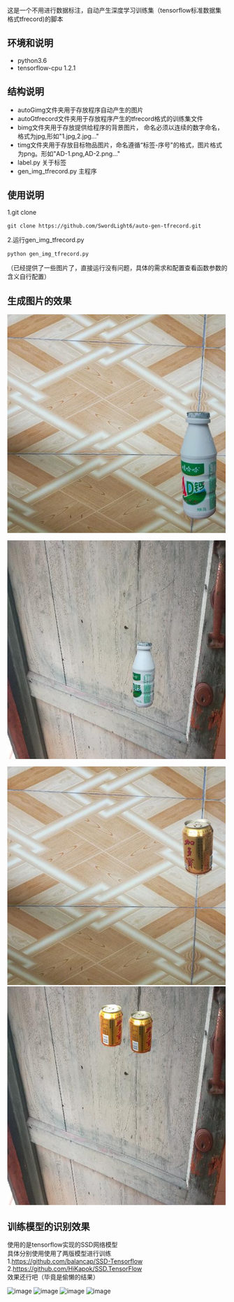 这是一个不用进行数据标注，自动产生深度学习训练集（tensorflow标准数据集格式tfrecord)的脚本
## 环境和说明
- python3.6
- tensorflow-cpu 1.2.1

## 结构说明
- autoGimg文件夹用于存放程序自动产生的图片
- autoGtfrecord文件夹用于存放程序产生的tfrecord格式的训练集文件
- bimg文件夹用于存放提供给程序的背景图片，
   命名必须以连续的数字命名，格式为jpg,形如"1.jpg,2.jpg..."
- timg文件夹用于存放目标物品图片，命名遵循“标签-序号"的格式，图片格式为png。形如"AD-1.png,AD-2.png..."
- label.py 关于标签
- gen_img_tfrecord.py 主程序
## 使用说明
1.git clone
```
git clone https://github.com/SwordLight6/auto-gen-tfrecord.git
```
2.运行gen_img_tfrecord.py

```
python gen_img_tfrecord.py
```
（已经提供了一些图片了，直接运行没有问题，具体的需求和配置查看函数参数的含义自行配置）


## 生成图片的效果




![image](https://raw.githubusercontent.com/SwordLight6/auto-gen-tfrecord/master/autoGimg/000000.jpg)

![image](https://raw.githubusercontent.com/SwordLight6/auto-gen-tfrecord/master/autoGimg/000003.jpg)

![image](https://raw.githubusercontent.com/SwordLight6/auto-gen-tfrecord/master/autoGimg/000009.jpg)
![image](https://raw.githubusercontent.com/SwordLight6/auto-gen-tfrecord/master/autoGimg/000012.jpg)

## 训练模型的识别效果
使用的是tensorflow实现的SSD网络模型  
具体分别使用使用了两版模型进行训练  
1.https://github.com/balancap/SSD-Tensorflow  
2.https://github.com/HiKapok/SSD.TensorFlow  
 效果还行吧（毕竟是偷懒的结果）  
 
![image](https://raw.githubusercontent.com/SwordLight6/blog-photos/master/photos/ssd/1.jpg)
![image](https://raw.githubusercontent.com/SwordLight6/blog-photos/master/photos/ssd/2.png)
![image](https://raw.githubusercontent.com/SwordLight6/blog-photos/master/photos/ssd/3.png)
![image](https://raw.githubusercontent.com/SwordLight6/blog-photos/master/photos/ssd/4.png)





